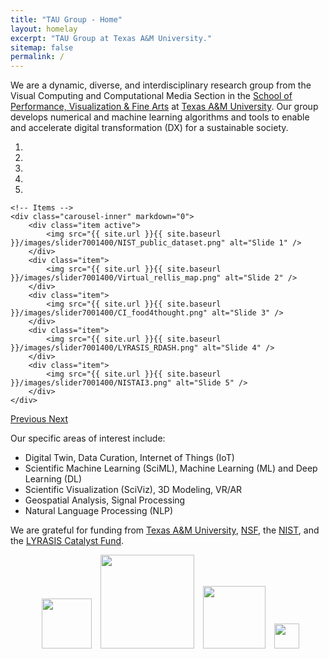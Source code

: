 ```yaml
---
title: "TAU Group - Home"
layout: homelay
excerpt: "TAU Group at Texas A&M University."
sitemap: false
permalink: /
---
```


We are a dynamic, diverse, and interdisciplinary research group from the Visual Computing and Computational Media Section in the [School of Performance, Visualization & Fine Arts](https://pvfa.tamu.edu) at [Texas A&M University](https://tamu.edu/). Our group develops numerical and machine learning algorithms and tools to enable and accelerate digital transformation (DX) for a sustainable society.

<div markdown="0" id="carousel" class="carousel slide" data-ride="carousel" data-interval="4000" data-pause="hover" >
    <!-- Menu -->
    <ol class="carousel-indicators">
        <li data-target="#carousel" data-slide-to="0" class="active"></li>
        <li data-target="#carousel" data-slide-to="1"></li>
        <li data-target="#carousel" data-slide-to="2"></li>
        <li data-target="#carousel" data-slide-to="3"></li>
        <li data-target="#carousel" data-slide-to="4"></li>
 </ol>

    <!-- Items -->
    <div class="carousel-inner" markdown="0">
        <div class="item active">
            <img src="{{ site.url }}{{ site.baseurl }}/images/slider7001400/NIST_public_dataset.png" alt="Slide 1" />
        </div>
        <div class="item">
            <img src="{{ site.url }}{{ site.baseurl }}/images/slider7001400/Virtual_rellis_map.png" alt="Slide 2" />
        </div>
        <div class="item">
            <img src="{{ site.url }}{{ site.baseurl }}/images/slider7001400/CI_food4thought.png" alt="Slide 3" />
        </div>
        <div class="item">
            <img src="{{ site.url }}{{ site.baseurl }}/images/slider7001400/LYRASIS_RDASH.png" alt="Slide 4" />
        </div>
        <div class="item">
            <img src="{{ site.url }}{{ site.baseurl }}/images/slider7001400/NISTAI3.png" alt="Slide 5" />
        </div>        
    </div>
  <a class="left carousel-control" href="#carousel" role="button" data-slide="prev">
    <span class="glyphicon glyphicon-chevron-left" aria-hidden="true"></span>
    <span class="sr-only">Previous</span>
  </a>
  <a class="right carousel-control" href="#carousel" role="button" data-slide="next">
    <span class="glyphicon glyphicon-chevron-right" aria-hidden="true"></span>
    <span class="sr-only">Next</span>
  </a>
</div>

Our specific areas of interest include:

- Digital Twin, Data Curation, Internet of Things (IoT)
- Scientific Machine Learning (SciML), Machine Learning (ML) and Deep Learning (DL)
- Scientific Visualization (SciViz), 3D Modeling, VR/AR
- Geospatial Analysis, Signal Processing 
- Natural Language Processing (NLP)

We are grateful for funding from [Texas A&M University](https://tamu.edu), [NSF](https://www.nsf.gov/), 
the [NIST](https://www.nist.gov), and the [LYRASIS Catalyst Fund](https://www.lyrasis.org/Leadership/Pages/Catalyst-Fund.aspx).

<div>
<figure class="fourth">
  <img src="{{ site.url }}{{ site.baseurl }}/images/logopic/Logo_NSF.png" style="height: 80px; margin-left: 10px;">
  <img src="{{ site.url }}{{ site.baseurl }}/images/logopic/Logo_NIST.png" style="height: 150px; margin-left: 10px;">
  <img src="{{ site.url }}{{ site.baseurl }}/images/logopic/Logo_tamu.png" style="height: 100px; margin-left: 10px;"> 
  <img src="{{ site.url }}{{ site.baseurl }}/images/logopic/Logo_lyrasis.svg" style="height: 40px; margin-left: 10px;">
</figure>
</div>
